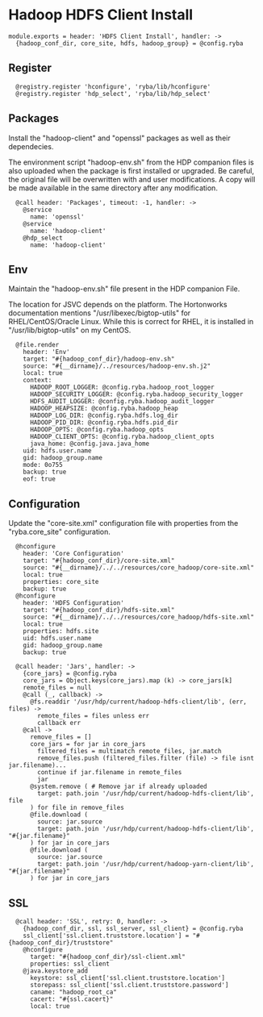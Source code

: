 
# Hadoop HDFS Client Install

    module.exports = header: 'HDFS Client Install', handler: ->
      {hadoop_conf_dir, core_site, hdfs, hadoop_group} = @config.ryba

## Register

      @registry.register 'hconfigure', 'ryba/lib/hconfigure'
      @registry.register 'hdp_select', 'ryba/lib/hdp_select'

## Packages

Install the "hadoop-client" and "openssl" packages as well as their
dependecies.

The environment script "hadoop-env.sh" from the HDP companion files is also
uploaded when the package is first installed or upgraded. Be careful, the
original file will be overwritten with and user modifications. A copy will be
made available in the same directory after any modification.

      @call header: 'Packages', timeout: -1, handler: ->
        @service
          name: 'openssl'
        @service
          name: 'hadoop-client'
        @hdp_select
          name: 'hadoop-client'

## Env

Maintain the "hadoop-env.sh" file present in the HDP companion File.

The location for JSVC depends on the platform. The Hortonworks documentation
mentions "/usr/libexec/bigtop-utils" for RHEL/CentOS/Oracle Linux. While this is
correct for RHEL, it is installed in "/usr/lib/bigtop-utils" on my CentOS.

      @file.render
        header: 'Env'
        target: "#{hadoop_conf_dir}/hadoop-env.sh"
        source: "#{__dirname}/../resources/hadoop-env.sh.j2"
        local: true
        context:
          HADOOP_ROOT_LOGGER: @config.ryba.hadoop_root_logger
          HADOOP_SECURITY_LOGGER: @config.ryba.hadoop_security_logger
          HDFS_AUDIT_LOGGER: @config.ryba.hadoop_audit_logger
          HADOOP_HEAPSIZE: @config.ryba.hadoop_heap
          HADOOP_LOG_DIR: @config.ryba.hdfs.log_dir
          HADOOP_PID_DIR: @config.ryba.hdfs.pid_dir
          HADOOP_OPTS: @config.ryba.hadoop_opts
          HADOOP_CLIENT_OPTS: @config.ryba.hadoop_client_opts
          java_home: @config.java.java_home
        uid: hdfs.user.name
        gid: hadoop_group.name
        mode: 0o755
        backup: true
        eof: true

## Configuration

Update the "core-site.xml" configuration file with properties from the
"ryba.core_site" configuration.

      @hconfigure
        header: 'Core Configuration'
        target: "#{hadoop_conf_dir}/core-site.xml"
        source: "#{__dirname}/../../resources/core_hadoop/core-site.xml"
        local: true
        properties: core_site
        backup: true
      @hconfigure
        header: 'HDFS Configuration'
        target: "#{hadoop_conf_dir}/hdfs-site.xml"
        source: "#{__dirname}/../../resources/core_hadoop/hdfs-site.xml"
        local: true
        properties: hdfs.site
        uid: hdfs.user.name
        gid: hadoop_group.name
        backup: true

      @call header: 'Jars', handler: ->
        {core_jars} = @config.ryba
        core_jars = Object.keys(core_jars).map (k) -> core_jars[k]
        remote_files = null
        @call (_, callback) ->
          @fs.readdir '/usr/hdp/current/hadoop-hdfs-client/lib', (err, files) ->
            remote_files = files unless err
            callback err
        @call ->
          remove_files = []
          core_jars = for jar in core_jars
            filtered_files = multimatch remote_files, jar.match
            remove_files.push (filtered_files.filter (file) -> file isnt jar.filename)...
            continue if jar.filename in remote_files
            jar
          @system.remove ( # Remove jar if already uploaded
            target: path.join '/usr/hdp/current/hadoop-hdfs-client/lib', file
          ) for file in remove_files
          @file.download (
            source: jar.source
            target: path.join '/usr/hdp/current/hadoop-hdfs-client/lib', "#{jar.filename}"
          ) for jar in core_jars
          @file.download (
            source: jar.source
            target: path.join '/usr/hdp/current/hadoop-yarn-client/lib', "#{jar.filename}"
          ) for jar in core_jars

## SSL

      @call header: 'SSL', retry: 0, handler: ->
        {hadoop_conf_dir, ssl, ssl_server, ssl_client} = @config.ryba
        ssl_client['ssl.client.truststore.location'] = "#{hadoop_conf_dir}/truststore"
        @hconfigure
          target: "#{hadoop_conf_dir}/ssl-client.xml"
          properties: ssl_client
        @java.keystore_add
          keystore: ssl_client['ssl.client.truststore.location']
          storepass: ssl_client['ssl.client.truststore.password']
          caname: "hadoop_root_ca"
          cacert: "#{ssl.cacert}"
          local: true
